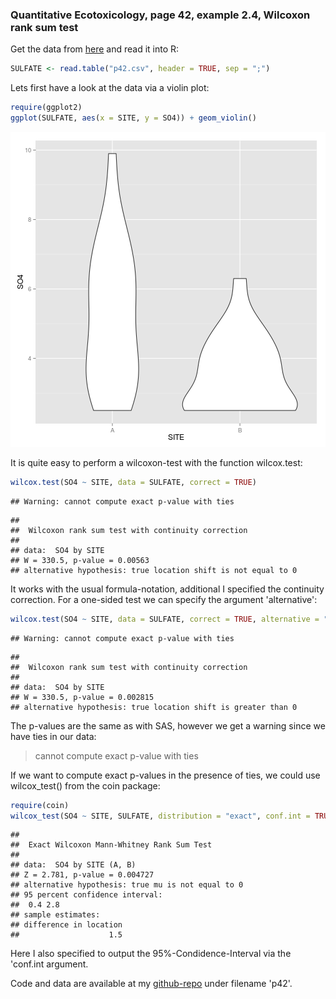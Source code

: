 ### Quantitative Ecotoxicology, page 42, example 2.4, Wilcoxon rank sum test

Get the data from [here](https://raw.github.com/EDiLD/r-ed/master/quantitative_ecotoxicology/data/p42.csv) and read it into R:




```r
SULFATE <- read.table("p42.csv", header = TRUE, sep = ";")
```


Lets first have a look at the data via a violin plot:

```r
require(ggplot2)
ggplot(SULFATE, aes(x = SITE, y = SO4)) + geom_violin()
```

![plot of chunk p43](figure/p43.png) 



It is quite easy to perform a wilcoxon-test with the function wilcox.test:

```r
wilcox.test(SO4 ~ SITE, data = SULFATE, correct = TRUE)
```

```
## Warning: cannot compute exact p-value with ties
```

```
## 
## 	Wilcoxon rank sum test with continuity correction
## 
## data:  SO4 by SITE 
## W = 330.5, p-value = 0.00563
## alternative hypothesis: true location shift is not equal to 0
```

It works with the usual formula-notation, additional I specified the continuity correction.
For a one-sided test we can specify the argument 'alternative':

```r
wilcox.test(SO4 ~ SITE, data = SULFATE, correct = TRUE, alternative = "greater")
```

```
## Warning: cannot compute exact p-value with ties
```

```
## 
## 	Wilcoxon rank sum test with continuity correction
## 
## data:  SO4 by SITE 
## W = 330.5, p-value = 0.002815
## alternative hypothesis: true location shift is greater than 0
```


The p-values are the same as with SAS, however we get a warning since we have ties in our data:
> cannot compute exact p-value with ties

If we want to compute exact p-values in the presence of ties, we could use wilcox_test() from the coin package: 


```r
require(coin)
wilcox_test(SO4 ~ SITE, SULFATE, distribution = "exact", conf.int = TRUE)
```

```
## 
## 	Exact Wilcoxon Mann-Whitney Rank Sum Test
## 
## data:  SO4 by SITE (A, B) 
## Z = 2.781, p-value = 0.004727
## alternative hypothesis: true mu is not equal to 0 
## 95 percent confidence interval:
##  0.4 2.8 
## sample estimates:
## difference in location 
##                    1.5
```

Here I also specified to output the 95%-Condidence-Interval via the 'conf.int argument.

Code and data are available at my [github-repo](https://github.com/EDiLD/r-ed/tree/master/quantitative_ecotoxicology) under filename 'p42'.
